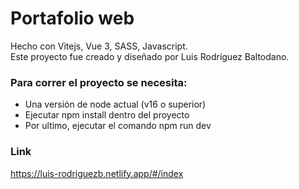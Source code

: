 # Portafolio web

Hecho con Vitejs, Vue 3, SASS, Javascript. <br>
Este proyecto fue creado y diseñado por Luis Rodríguez Baltodano.

### Para correr el proyecto se necesita:
- Una versión de node actual (v16 o superior)
- Ejecutar npm install dentro del proyecto
- Por ultimo, ejecutar el comando npm run dev

### Link
https://luis-rodriguezb.netlify.app/#/index
